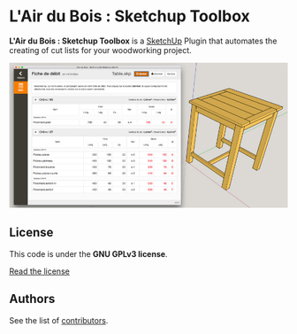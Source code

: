 L'Air du Bois : Sketchup Toolbox
================================

**L'Air du Bois : Sketchup Toolbox** is a [SketchUp](http://www.sketchup.com) Plugin that automates the creating of cut lists for your woodworking project.

![L'Air du Bois Sketchup Toolbox](docs/img/capture.jpg)

License
-------

This code is under the **GNU GPLv3 license**.

[Read the license](LICENSE)

Authors
-------

See the list of [contributors](http://github.com/lairdubois/lairdubois/contributors).